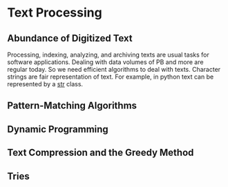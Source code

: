 # Text Processing

## Abundance of Digitized Text
Processing, indexing, analyzing, and archiving texts are usual tasks for software applications. Dealing with data volumes of PB and more are regular today. So we need efficient algorithms to deal with texts. Character strings are fair representation of text. For example, in python text can be represented by a [str](https://docs.python.org/3/library/stdtypes.html#text-sequence-type-str) class.

## Pattern-Matching Algorithms

## Dynamic Programming

## Text Compression and the Greedy Method

## Tries